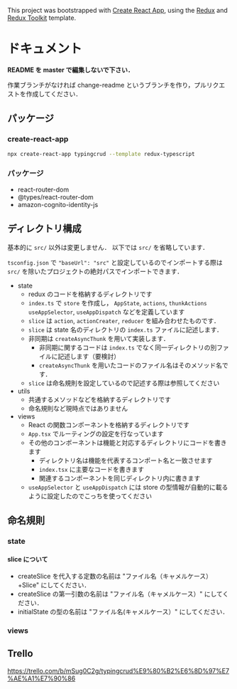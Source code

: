 This project was bootstrapped with [Create React App](https://github.com/facebook/create-react-app), using the [Redux](https://redux.js.org/) and [Redux Toolkit](https://redux-toolkit.js.org/) template.

# ドキュメント

**README を master で編集しないで下さい．**

作業ブランチがなければ change-readme というブランチを作り，プルリクエストを作成してください．

## パッケージ

### create-react-app

```sh
npx create-react-app typingcrud --template redux-typescript
```

### パッケージ

- react-router-dom
- @types/react-router-dom
- amazon-cognito-identity-js

## ディレクトリ構成

基本的に `src/` 以外は変更しません．
以下では `src/` を省略しています．

`tsconfig.json` で `"baseUrl": "src"` と設定しているのでインポートする際は `src/` を除いたプロジェクトの絶対パスでインポートできます．

- state
  - redux のコードを格納するディレクトリです
  - `index.ts` で `store` を作成し， `AppState`, `actions`, `thunkActions` `useAppSelector`, `useAppDispatch` などを定義しています
  - `slice` は `action`, `actionCreater`, `reducer` を組み合わせたものです．
  - `slice` は state 名のディレクトリの `index.ts` ファイルに記述します．
  - 非同期は `createAsyncThunk` を用いて実装します．
    - 非同期に関するコードは `index.ts` でなく同一ディレクトリの別ファイルに記述します（要検討）
    - `createAsyncThunk` を用いたコードのファイル名はそのメソッド名です．
  - `slice` は命名規則を設定しているので記述する際は参照してください
- utils
  - 共通するメソッドなどを格納するディレクトリです
  - 命名規則など現時点ではありません
- views
  - React の関数コンポーネントを格納するディレクトリです
  - `App.tsx` でルーティングの設定を行なっています
  - その他のコンポーネントは機能と対応するディレクトリにコードを書きます
      - ディレクトリ名は機能を代表するコンポート名と一致させます
      - `index.tsx` に主要なコードを書きます
      - 関連するコンポーネントを同じディレクトリ内に書きます
  - `useAppSelector` と `useAppDispatch` には store の型情報が自動的に載るように設定したのでこっちを使ってください

## 命名規則

### state

#### slice について

- createSlice を代入する定数の名前は "ファイル名（キャメルケース）+Slice" にしてください．
- createSlice の第一引数の名前は "ファイル名（キャメルケース）" にしてください．
- initialState の型の名前は "ファイル名(キャメルケース）" にしてください．

### views

## Trello

https://trello.com/b/mSug0C2g/typingcrud%E9%80%B2%E6%8D%97%E7%AE%A1%E7%90%86
